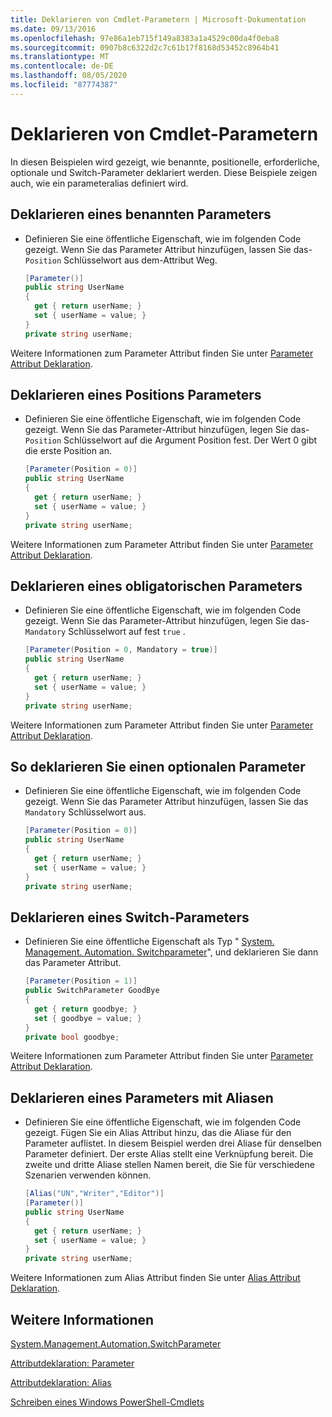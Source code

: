 ```yaml
---
title: Deklarieren von Cmdlet-Parametern | Microsoft-Dokumentation
ms.date: 09/13/2016
ms.openlocfilehash: 97e86a1eb715f149a8383a1a4529c00da4f0eba8
ms.sourcegitcommit: 0907b8c6322d2c7c61b17f8168d53452c8964b41
ms.translationtype: MT
ms.contentlocale: de-DE
ms.lasthandoff: 08/05/2020
ms.locfileid: "87774387"
---
```

# <a name="how-to-declare-cmdlet-parameters"></a>Deklarieren von Cmdlet-Parametern

In diesen Beispielen wird gezeigt, wie benannte, positionelle, erforderliche, optionale und Switch-Parameter deklariert werden. Diese Beispiele zeigen auch, wie ein parameteralias definiert wird.

## <a name="how-to-declare-a-named-parameter"></a>Deklarieren eines benannten Parameters

- Definieren Sie eine öffentliche Eigenschaft, wie im folgenden Code gezeigt. Wenn Sie das Parameter Attribut hinzufügen, lassen Sie das- `Position` Schlüsselwort aus dem-Attribut Weg.

    ```csharp
    [Parameter()]
    public string UserName
    {
      get { return userName; }
      set { userName = value; }
    }
    private string userName;
    ```

Weitere Informationen zum Parameter Attribut finden Sie unter [Parameter Attribut Deklaration](./parameter-attribute-declaration.md).

## <a name="how-to-declare-a-positional-parameter"></a>Deklarieren eines Positions Parameters

- Definieren Sie eine öffentliche Eigenschaft, wie im folgenden Code gezeigt. Wenn Sie das Parameter-Attribut hinzufügen, legen Sie das- `Position` Schlüsselwort auf die Argument Position fest. Der Wert 0 gibt die erste Position an.

    ```csharp
    [Parameter(Position = 0)]
    public string UserName
    {
      get { return userName; }
      set { userName = value; }
    }
    private string userName;
    ```

Weitere Informationen zum Parameter Attribut finden Sie unter [Parameter Attribut Deklaration](./parameter-attribute-declaration.md).

## <a name="how-to-declare-a-mandatory-parameter"></a>Deklarieren eines obligatorischen Parameters

- Definieren Sie eine öffentliche Eigenschaft, wie im folgenden Code gezeigt. Wenn Sie das Parameter-Attribut hinzufügen, legen Sie das- `Mandatory` Schlüsselwort auf fest `true` .

    ```csharp
    [Parameter(Position = 0, Mandatory = true)]
    public string UserName
    {
      get { return userName; }
      set { userName = value; }
    }
    private string userName;
    ```

Weitere Informationen zum Parameter Attribut finden Sie unter [Parameter Attribut Deklaration](./parameter-attribute-declaration.md).

## <a name="how-to-declare-an-optional-parameter"></a>So deklarieren Sie einen optionalen Parameter

- Definieren Sie eine öffentliche Eigenschaft, wie im folgenden Code gezeigt. Wenn Sie das Parameter Attribut hinzufügen, lassen Sie das `Mandatory` Schlüsselwort aus.

    ```csharp
    [Parameter(Position = 0)]
    public string UserName
    {
      get { return userName; }
      set { userName = value; }
    }
    private string userName;
    ```

## <a name="how-to-declare-a-switch-parameter"></a>Deklarieren eines Switch-Parameters

- Definieren Sie eine öffentliche Eigenschaft als Typ " [System. Management. Automation. Switchparameter](/dotnet/api/System.Management.Automation.SwitchParameter)", und deklarieren Sie dann das Parameter Attribut.

    ```csharp
    [Parameter(Position = 1)]
    public SwitchParameter GoodBye
    {
      get { return goodbye; }
      set { goodbye = value; }
    }
    private bool goodbye;
    ```

Weitere Informationen zum Parameter Attribut finden Sie unter [Parameter Attribut Deklaration](./parameter-attribute-declaration.md).

## <a name="how-to-declare-a-parameter-with-aliases"></a>Deklarieren eines Parameters mit Aliasen

- Definieren Sie eine öffentliche Eigenschaft, wie im folgenden Code gezeigt. Fügen Sie ein Alias Attribut hinzu, das die Aliase für den Parameter auflistet. In diesem Beispiel werden drei Aliase für denselben Parameter definiert. Der erste Alias stellt eine Verknüpfung bereit. Die zweite und dritte Aliase stellen Namen bereit, die Sie für verschiedene Szenarien verwenden können.

    ```csharp
    [Alias("UN","Writer","Editor")]
    [Parameter()]
    public string UserName
    {
      get { return userName; }
      set { userName = value; }
    }
    private string userName;
    ```

Weitere Informationen zum Alias Attribut finden Sie unter [Alias Attribut Deklaration](./alias-attribute-declaration.md).

## <a name="see-also"></a>Weitere Informationen

[System.Management.Automation.SwitchParameter](/dotnet/api/System.Management.Automation.SwitchParameter)

[Attributdeklaration: Parameter](./parameter-attribute-declaration.md)

[Attributdeklaration: Alias](./alias-attribute-declaration.md)

[Schreiben eines Windows PowerShell-Cmdlets](./writing-a-windows-powershell-cmdlet.md)
